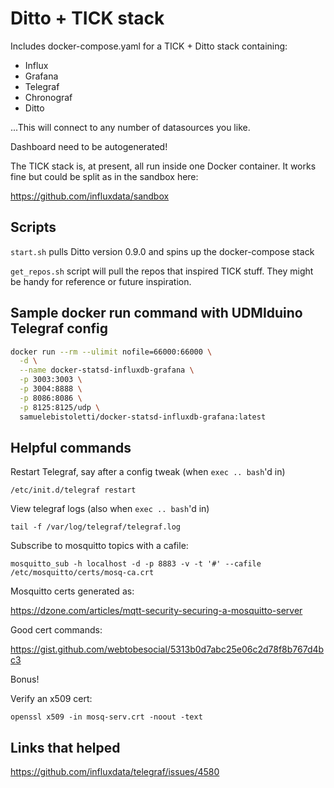 # Ditto + TICK stack

Includes docker-compose.yaml for a TICK + Ditto stack containing:

- Influx
- Grafana
- Telegraf
- Chronograf
- Ditto

...This will connect to any number of datasources you like.

Dashboard need to be autogenerated!

The TICK stack is, at present, all run inside one Docker container. It works fine but could be split as in the sandbox here:

https://github.com/influxdata/sandbox

## Scripts

`start.sh` pulls Ditto version 0.9.0 and spins up the docker-compose stack

`get_repos.sh` script will pull the repos that inspired TICK stuff. They might be handy for reference or future inspiration.

## Sample docker run command with UDMIduino Telegraf config

```sh
docker run --rm --ulimit nofile=66000:66000 \
  -d \
  --name docker-statsd-influxdb-grafana \
  -p 3003:3003 \
  -p 3004:8888 \
  -p 8086:8086 \
  -p 8125:8125/udp \
  samuelebistoletti/docker-statsd-influxdb-grafana:latest
```

## Helpful commands

Restart Telegraf, say after a config tweak (when `exec .. bash`'d in)
```
/etc/init.d/telegraf restart
```

View telegraf logs (also when `exec .. bash`'d in)

```
tail -f /var/log/telegraf/telegraf.log
```

Subscribe to mosquitto topics with a cafile:

```
mosquitto_sub -h localhost -d -p 8883 -v -t '#' --cafile /etc/mosquitto/certs/mosq-ca.crt
```

Mosquitto certs generated as:

https://dzone.com/articles/mqtt-security-securing-a-mosquitto-server

Good cert commands:

https://gist.github.com/webtobesocial/5313b0d7abc25e06c2d78f8b767d4bc3

Bonus!

Verify an x509 cert:

```
openssl x509 -in mosq-serv.crt -noout -text
```

## Links that helped
https://github.com/influxdata/telegraf/issues/4580